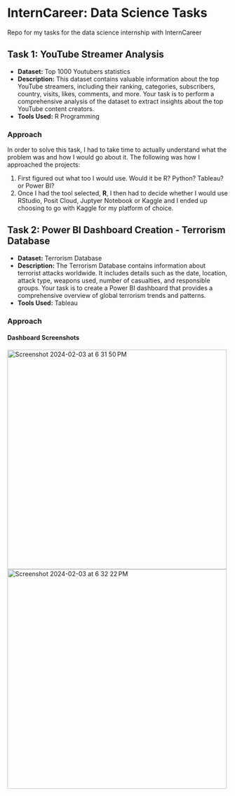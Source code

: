 # InternCareer: Data Science Tasks
Repo for my tasks for the data science internship with InternCareer

## Task 1: YouTube Streamer Analysis
- **Dataset:** Top 1000 Youtubers statistics
- **Description:** This dataset contains valuable information about the top YouTube streamers, including their ranking, categories, subscribers, country, visits, likes, comments, and more. Your task is to perform a comprehensive analysis of the dataset to extract insights about the top YouTube content creators.
- **Tools Used:** R Programming

### Approach
In order to solve this task, I had to take time to actually understand what the problem was and how I would go about it. The following was how I approached the projects:
1. First figured out what too I would use. Would it be R? Python? Tableau? or Power BI?
2. Once I had the tool selected, **R**, I then had to decide whether I would use RStudio, Posit Cloud, Juptyer Notebook or Kaggle and I ended up choosing to go with Kaggle for my platform of choice.

## Task 2: Power BI Dashboard Creation - Terrorism Database
- **Dataset:** Terrorism Database
- **Description:** The Terrorism Database contains information about terrorist attacks worldwide. It includes details such as the date, location, attack type,
weapons used, number of casualties, and responsible groups. Your task is to create a Power BI dashboard that provides a comprehensive overview of global terrorism trends and patterns.
- **Tools Used:** Tableau

### Approach


#### Dashboard Screenshots
<img width="500" alt="Screenshot 2024-02-03 at 6 31 50 PM" src="https://github.com/akebu6/InternCareer-Data-Science-Tasks/assets/74776297/be45c815-bfbe-4183-b876-01f827e02f87">
<img width="500" alt="Screenshot 2024-02-03 at 6 32 22 PM" src="https://github.com/akebu6/InternCareer-Data-Science-Tasks/assets/74776297/277fc4a2-00ae-4a4e-950d-3d6aa9540b10">

